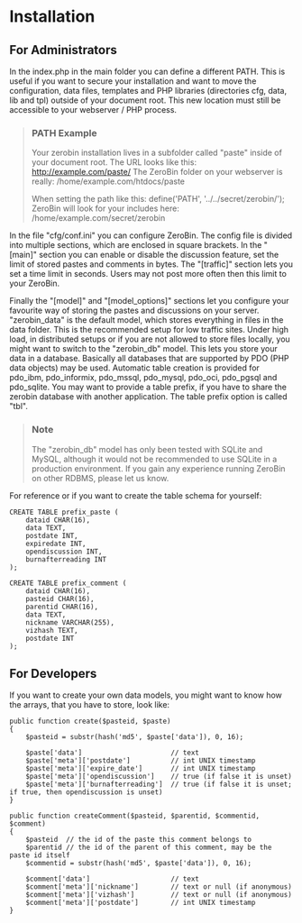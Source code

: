 Installation
============

For Administrators
------------------

In the index.php in the main folder you can define a different PATH. This is 
useful if you want to secure your installation and want to move the 
configuration, data files, templates and PHP libraries (directories cfg, data, 
lib and tpl) outside of your document root. This new location must still be 
accessible to your webserver / PHP process.

> ### PATH Example ###
> Your zerobin installation lives in a subfolder called "paste" inside of your 
> document root. The URL looks like this:
> http://example.com/paste/
> The ZeroBin folder on your webserver is really:
> /home/example.com/htdocs/paste
> 
> When setting the path like this:
> define('PATH', '../../secret/zerobin/');
> ZeroBin will look for your includes here:
> /home/example.com/secret/zerobin

In the file "cfg/conf.ini" you can configure ZeroBin. The config file is 
divided into multiple sections, which are enclosed in square brackets. In the 
"[main]" section you can enable or disable the discussion feature, set the 
limit of stored pastes and comments in bytes. The "[traffic]" section lets you 
set a time limit in seconds. Users may not post more often then this limit to 
your ZeroBin.

Finally the "[model]" and "[model_options]" sections let you configure your 
favourite way of storing the pastes and discussions on your server. 
"zerobin_data" is the default model, which stores everything in files in the 
data folder. This is the recommended setup for low traffic sites. Under high 
load, in distributed setups or if you are not allowed to store files locally, 
you might want to switch to the "zerobin_db" model. This lets you store your 
data in a database. Basically all databases that are supported by PDO (PHP 
data objects) may be used. Automatic table creation is provided for pdo_ibm, 
pdo_informix, pdo_mssql, pdo_mysql, pdo_oci, pdo_pgsql and pdo_sqlite. You may 
want to provide a table prefix, if you have to share the zerobin database with 
another application. The table prefix option is called "tbl".

> ### Note ###
> The "zerobin_db" model has only been tested with SQLite and MySQL, although
> it would not be recommended to use SQLite in a production environment. If you
> gain any experience running ZeroBin on other RDBMS, please let us know.

For reference or if you want to create the table schema for yourself:

    CREATE TABLE prefix_paste (
        dataid CHAR(16),
        data TEXT,
        postdate INT,
        expiredate INT,
        opendiscussion INT,
        burnafterreading INT
    );
    
    CREATE TABLE prefix_comment (
        dataid CHAR(16),
        pasteid CHAR(16),
        parentid CHAR(16),
        data TEXT,
        nickname VARCHAR(255),
        vizhash TEXT,
        postdate INT
    );

For Developers 
--------------
If you want to create your own data models, you might want to know how the 
arrays, that you have to store, look like:

    public function create($pasteid, $paste)
    {
        $pasteid = substr(hash('md5', $paste['data']), 0, 16);
        
        $paste['data']                      // text
        $paste['meta']['postdate']          // int UNIX timestamp
        $paste['meta']['expire_date']       // int UNIX timestamp
        $paste['meta']['opendiscussion']    // true (if false it is unset)
        $paste['meta']['burnafterreading']  // true (if false it is unset; if true, then opendiscussion is unset)
    }
    
    public function createComment($pasteid, $parentid, $commentid, $comment)
    {
        $pasteid  // the id of the paste this comment belongs to
        $parentid // the id of the parent of this comment, may be the paste id itself
        $commentid = substr(hash('md5', $paste['data']), 0, 16);
        
        $comment['data']                    // text
        $comment['meta']['nickname']        // text or null (if anonymous)
        $comment['meta']['vizhash']         // text or null (if anonymous)
        $comment['meta']['postdate']        // int UNIX timestamp
    }

